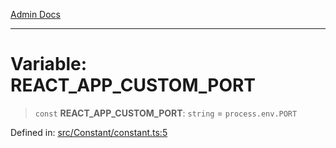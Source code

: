 [Admin Docs](/)

***

# Variable: REACT\_APP\_CUSTOM\_PORT

> `const` **REACT\_APP\_CUSTOM\_PORT**: `string` = `process.env.PORT`

Defined in: [src/Constant/constant.ts:5](https://github.com/Aad1tya27/talawa-admin/blob/dd4a08e622d0fa38bcf9758a530e8cdf917dbac8/src/Constant/constant.ts#L5)
